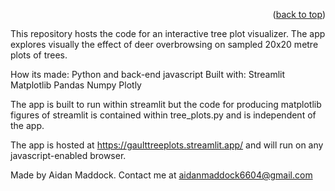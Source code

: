 <p align="right">(<a href="#readme-top">back to top</a>)</p>

This repository hosts the code for an interactive tree plot visualizer. The app explores visually the effect of deer overbrowsing on sampled 20x20 metre plots of trees.

How its made: Python and back-end javascript
Built with: 
Streamlit
Matplotlib
Pandas
Numpy
Plotly

The app is built to run within streamlit but the code for producing matplotlib figures of streamlit is contained within tree_plots.py and is independent of the app. 

The app is hosted at https://gaulttreeplots.streamlit.app/ and will run on any javascript-enabled browser. 


Made by Aidan Maddock. Contact me at aidanmaddock6604@gmail.com